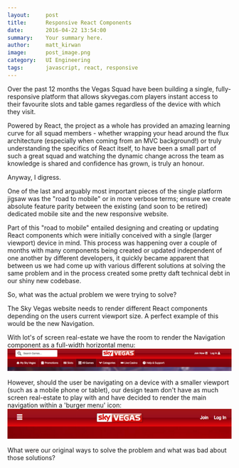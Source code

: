 ```yaml
---
layout:     post
title:      Responsive React Components
date:       2016-04-22 13:54:00
summary:    Your summary here.
author:     matt_kirwan
image:      post_image.png
category:   UI Engineering
tags:       javascript, react, responsive
---
```

Over the past 12 months the Vegas Squad have been building a single, fully-responsive platform that allows skyvegas.com players instant access to their favourite slots and table games regardless of the device with which they visit.

Powered by React, the project as a whole has provided an amazing learning curve for all squad members - whether wrapping your head around the flux architecture (especially when coming from an MVC background!) or truly understanding the specifics of React itself, to have been a small part of such a great squad and watching the dynamic change across the team as knowledge is shared and confidence has grown, is truly an honour.

Anyway, I digress.

One of the last and arguably most important pieces of the single platform jigsaw was the "road to mobile" or in more verbose terms; ensure we create absolute feature parity between the existing (and soon to be retired) dedicated mobile site and the new responsive website.

Part of this "road to mobile" entailed designing and creating or updating  React components which were initially conceived with a single (larger viewport) device in mind.
This process was happening over a couple of months with many components being created or updated independent of one another by different developers, it quickly became apparent that between us we had come up with various different solutions at solving the same problem and in the process created some pretty daft technical debt in our shiny new codebase.

So, what was the actual problem we were trying to solve?

The Sky Vegas website needs to render different React components depending on the users current viewport size. A perfect example of this would be the new Navigation.

With lot's of screen real-estate we have the room to render the Navigation component as a full-width horizontal menu:
![Site Navigation - Large Screen](/images/responsive-react-components_large-screen-nav.png)

However, should the user be navigating on a device with a smaller viewport (such as a mobile phone or tablet), our design team don't have as much screen real-estate to play with and have decided to render the main navigation within a 'burger menu' icon:
![Site Navigation - Smaller Screen](/images/responsive-react-components_smaller-screen-nav.png)








What were our original ways to solve the problem and what was bad about those solutions?


